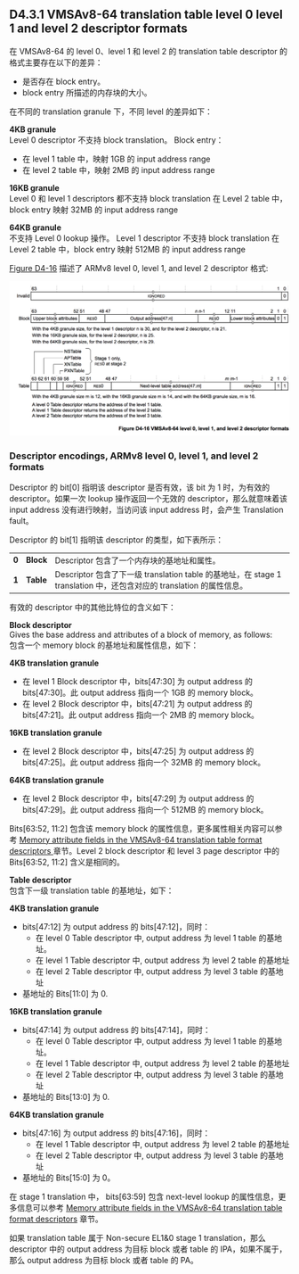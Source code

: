 ## D4.3.1 VMSAv8-64 translation table level 0 level 1 and level 2 descriptor formats

在 VMSAv8-64 的 level 0、level 1 和 level 2 的 translation table descriptor 的格式主要存在以下的差异：
* 是否存在 block entry。
* block entry 所描述的内存块的大小。

在不同的 translation granule 下，不同 level 的差异如下：  

**4KB granule**  
Level 0 descriptor 不支持 block translation。
Block entry：
* 在 level 1 table 中，映射 1GB 的 input address range
* 在 level 2 table 中，映射 2MB 的 input address range

**16KB granule**  
Level 0 和 level 1 descriptors 都不支持 block translation
在 Level 2 table 中，block entry 映射 32MB 的 input address range

**64KB granule**  
不支持 Level 0 lookup 操作。
Level 1 descriptor 不支持 block translation
在 Level 2 table 中，block entry 映射 512MB 的 input address range

[Figure D4-16](#) 描述了 ARMv8 level 0, level 1, and level 2 descriptor 格式:

![](figure_d4_16.png)

### Descriptor encodings, ARMv8 level 0, level 1, and level 2 formats

Descriptor 的 bit[0] 指明该 descriptor 是否有效，该 bit 为 1 时，为有效的 descriptor。如果一次 lookup 操作返回一个无效的 descriptor，那么就意味着该 input address 没有进行映射，当访问该 input address 时，会产生 Translation fault。  

Descriptor 的 bit[1] 指明该 descriptor 的类型，如下表所示：

||||
| -- | -- | -- |
| **0** | **Block** | Descriptor 包含了一个内存块的基地址和属性。 |
| **1** | **Table** | Descriptor 包含了下一级 translation table 的基地址，在 stage 1 translation 中，还包含对应的 translation 的属性信息。|

有效的 descriptor 中的其他比特位的含义如下：

**Block descriptor**  
Gives the base address and attributes of a block of memory, as follows:  
包含一个 memory block 的基地址和属性信息，如下：

**4KB translation granule**  
* 在 level 1 Block descriptor 中，bits[47:30] 为 output address 的 bits[47:30]。此 output address 指向一个 1GB 的 memory block。
* 在 level 2 Block descriptor 中，bits[47:21] 为 output address 的 bits[47:21]。此 output address 指向一个 2MB 的 memory block。

**16KB translation granule**  
* 在 level 2 Block descriptor 中，bits[47:25] 为 output address 的 bits[47:25]。此 output address 指向一个 32MB 的 memory block。  

**64KB translation granule**  
* 在 level 2 Block descriptor 中，bits[47:29] 为 output address 的 bits[47:29]。此 output address 指向一个 512MB 的 memory block。  

Bits[63:52, 11:2] 包含该 memory block 的属性信息，更多属性相关内容可以参考 [Memory attribute fields in the VMSAv8-64 translation table format descriptors ](#)章节。Level 2 block descriptor 和 level 3 page descriptor 中的 Bits[63:52, 11:2] 含义是相同的。

**Table descriptor**  
包含下一级 translation table 的基地址，如下：

**4KB translation granule**  
* bits[47:12] 为 output address 的 bits[47:12]，同时：
  - 在 level 0 Table descriptor 中, output address 为 level 1 table 的基地址。
  - 在 level 1 Table descriptor 中, output address 为 level 2 table 的基地址
  - 在 level 2 Table descriptor 中, output address 为 level 3 table 的基地址
* 基地址的 Bits[11:0] 为 0.

**16KB translation granule**  
* bits[47:14] 为 output address 的 bits[47:14]，同时：
  - 在 level 0 Table descriptor 中, output address 为 level 1 table 的基地址。
  - 在 level 1 Table descriptor 中, output address 为 level 2 table 的基地址
  - 在 level 2 Table descriptor 中, output address 为 level 3 table 的基地址
* 基地址的 Bits[13:0] 为 0.

**64KB translation granule**
* bits[47:16] 为 output address 的 bits[47:16]，同时：
  - 在 level 1 Table descriptor 中, output address 为 level 2 table 的基地址
  - 在 level 2 Table descriptor 中, output address 为 level 3 table 的基地址
* 基地址的 Bits[15:0] 为 0。

在 stage 1 translation 中， bits[63:59] 包含 next-level lookup 的属性信息，更多信息可以参考 [Memory attribute fields in the VMSAv8-64 translation table format descriptors](#) 章节。

如果 translation table 属于 Non-secure EL1&0 stage 1 translation，那么 descriptor 中的 output address 为目标 block 或者 table 的 IPA，如果不属于，那么 output address 为目标 block 或者 table 的 PA。